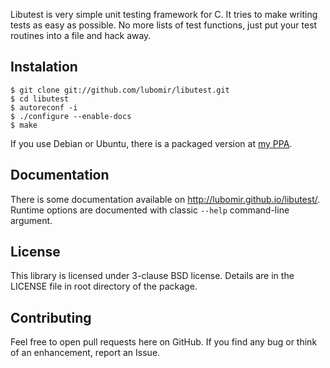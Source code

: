 Libutest is very simple unit testing framework for C. It tries to make writing
tests as easy as possible. No more lists of test functions, just put your test
routines into a file and hack away. 

## Instalation

    $ git clone git://github.com/lubomir/libutest.git
    $ cd libutest
    $ autoreconf -i
    $ ./configure --enable-docs
    $ make

If you use Debian or Ubuntu, there is a packaged version at [my PPA].

## Documentation

There is some documentation available on <http://lubomir.github.io/libutest/>.
Runtime options are documented with classic `--help` command-line argument.

[my PPA]: https://launchpad.net/~lubomir-sedlar/+archive/ppa

## License

This library is licensed under 3-clause BSD license. Details are in the LICENSE
file in root directory of the package.

## Contributing

Feel free to open pull requests here on GitHub. If you find any bug or think of
an enhancement, report an Issue.
